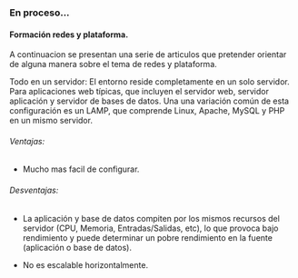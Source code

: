 ### En proceso...
#### Formación redes y plataforma.
A continuacion se presentan una serie de articulos que pretender orientar de alguna manera sobre el tema de redes y plataforma.

Todo en un servidor: El entorno reside completamente en un solo servidor. Para aplicaciones web típicas, que incluyen el servidor web, servidor aplicación y servidor de bases de datos. Una una variación común de esta configuración es un LAMP, que comprende Linux, Apache, MySQL y PHP en un mismo servidor.

###### Ventajas:
  - Mucho mas facil de configurar.

###### Desventajas:
  - La aplicación y base de datos compiten por los mismos recursos del servidor (CPU, Memoria, Entradas/Salidas, etc), lo que provoca bajo rendimiento y puede determinar un pobre rendimiento en la fuente (aplicación o base de datos).
  
  - No es escalable horizontalmente.
